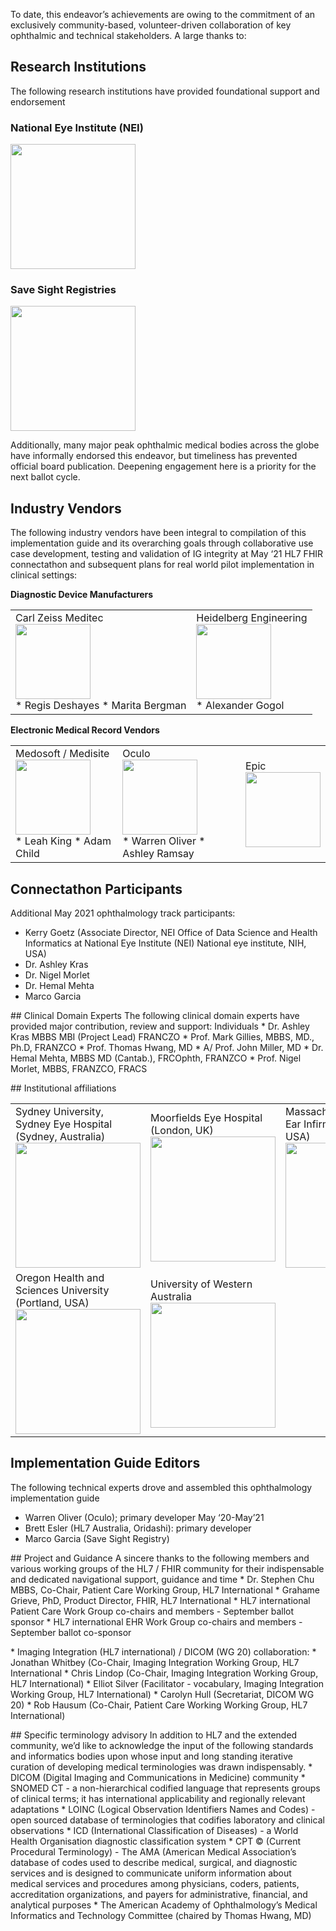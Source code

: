 To date, this endeavor’s achievements are owing to the commitment of an exclusively community-based, volunteer-driven collaboration of key ophthalmic and technical stakeholders. A large thanks to:

## Research Institutions 
The following research institutions have provided foundational support and endorsement
### National Eye Institute (NEI) 
<div>
<img src="NEI-logo-tagline.svg" width="200"/>
</div>
<p/>

### Save Sight Registries 
<div>
<img src="SSR-USyd-3.png" width="200"/>
</div>
<p/>


Additionally, many major peak ophthalmic medical bodies across the globe have informally endorsed this endeavor, but timeliness has prevented official board publication. Deepening engagement here is a priority for the next ballot cycle.


## Industry Vendors
The following industry vendors have been integral to compilation of this implementation guide and its overarching goals through collaborative use case development, testing and validation of IG integrity at May ‘21 HL7 FHIR connectathon and subsequent plans for real world pilot implementation in clinical settings:

**Diagnostic Device Manufacturers**
<table>
<tr>
<td>
Carl Zeiss Meditec 
<div>
<img src="zeiss.svg" width="120"/>
</div>
* Regis Deshayes 
* Marita Bergman
</td>
<td>
Heidelberg Engineering 
<div>
<img src="heidelberg.png" width="120"/>
</div>
* Alexander Gogol
</td>
</tr>
</table>

**Electronic Medical Record Vendors**
<table>
<tr>
<td>
Medosoft / Medisite 
<div>
<img src="medisoft.png" width="120"/>
</div>
* Leah King 
* Adam Child
</td>
<td>
Oculo
<div>
<img src="oculo.png" width="120"/>
</div>
* Warren Oliver
* Ashley Ramsay
</td>
<td>
Epic 
<div>
<img src="epic.png" width="120"/>
</div>
</td>
</tr>
</table>


## Connectathon Participants
Additional May 2021 ophthalmology track participants:
* Kerry Goetz (Associate Director, NEI Office of Data Science and Health Informatics at National Eye Institute (NEI) National eye institute, NIH, USA)
* Dr. Ashley Kras
* Dr. Nigel Morlet
* Dr. Hemal Mehta
* Marco Garcia
<p/>
## Clinical Domain Experts
The following clinical domain experts have provided major contribution, review and support:
Individuals
* Dr. Ashley Kras MBBS MBI (Project Lead) FRANCZO
* Prof. Mark Gillies, MBBS, MD., Ph.D, FRANZCO
* Prof. Thomas Hwang, MD
* A/ Prof. John Miller, MD
* Dr. Hemal Mehta, MBBS MD (Cantab.), FRCOphth, FRANZCO 
* Prof. Nigel Morlet, MBBS, FRANZCO, FRACS
<p/>
## Institutional affiliations

<table>
<tr>
<td>
Sydney University, Sydney Eye Hospital (Sydney, Australia)
<div>
<img src="unisyd.png" width="200"/>
</div>
</td>
<td>
Moorfields Eye Hospital (London, UK)
<div>
<img src="moorfields.png" width="200"/>
</div>
</td>
<td>
Massachusetts Eye and Ear Infirmary (Boston, USA)
<div>
<img src="mass.png" width="200"/>
</div>
</td>
</tr>
<tr>
<td>
Oregon Health and Sciences University (Portland, USA)
<div>
<img src="oregon.png" width="200"/>
</div>
</td>
<td>
University of Western Australia
<div>
<img src="uniwa.png" width="200"/>
</div>
</td>
</tr>
</table>


## Implementation Guide Editors
The following technical experts drove and assembled this ophthalmology implementation guide
* Warren Oliver (Oculo); primary developer May ‘20-May’21
* Brett Esler (HL7 Australia, Oridashi): primary developer 
* Marco Garcia (Save Sight Registry)
<p/>
## Project and Guidance 
A sincere thanks to the following members and various working groups of the HL7 / FHIR community for their indispensable and dedicated navigational support, guidance and time
* Dr. Stephen Chu MBBS, Co-Chair, Patient Care Working Group, HL7 International 
* Grahame Grieve, PhD, Product Director, FHIR, HL7 International
* HL7 international Patient Care Work Group co-chairs and members - September ballot sponsor
* HL7 international EHR Work Group co-chairs and members - September ballot co-sponsor
<p/>
* Imaging Integration (HL7 international) / DICOM (WG 20) collaboration:
* Jonathan Whitbey (Co-Chair, Imaging Integration Working Group, HL7 International
* Chris Lindop (Co-Chair, Imaging Integration Working Group, HL7 International)
* Elliot Silver (Facilitator - vocabulary, Imaging Integration Working Group, HL7 International)
* Carolyn Hull (Secretariat, DICOM WG 20) 
* Rob Hausum (Co-Chair, Patient Care Working Working Group, HL7 International)
<p/>
## Specific terminology advisory
In addition to HL7 and the extended community, we’d like to acknowledge the input of the following standards and informatics bodies upon whose input and long standing iterative curation of developing medical terminologies was drawn indispensably.
* DICOM (Digital Imaging and Communications in Medicine) community
* SNOMED CT - a non-hierarchical codified language that represents groups of clinical terms; it has international applicability and regionally relevant adaptations 
* LOINC (Logical Observation Identifiers Names and Codes) - open sourced database of terminologies that codifies laboratory and clinical observations
* ICD (International Classification of Diseases) - a World Health Organisation diagnostic classification system
* CPT © (Current Procedural Terminology) - The AMA (American Medical Association’s database of codes used to describe medical, surgical, and diagnostic services and is designed to communicate uniform information about medical services and procedures among physicians, coders, patients, accreditation organizations, and payers for administrative, financial, and analytical purposes
* The American Academy of Ophthalmology’s Medical Informatics and Technology Committee (chaired by Thomas Hwang, MD)
